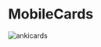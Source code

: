 # MobileCards
![ankicards](https://github.com/user-attachments/assets/3b19fcb3-6b4a-4acd-b3ee-908e427188ca)
